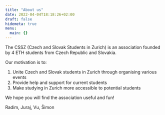 ```yaml
---
title: "About us"
date: 2022-04-04T18:18:26+02:00
draft: false
hidemeta: true
menu:
  main: {}
---
```


The CSSZ (Czech and Slovak Students in Zurich) is an association founded by 4 ETH students from Czech Republic and Slovakia. 

Our motivation is to:

1. Unite Czech and Slovak students in Zurich through organising various events
2. Provide help and support for current students
3. Make studying in Zurich more accessible to potential students

We hope you will find the association useful and fun!

Radim, Juraj, Vu, Šimon
